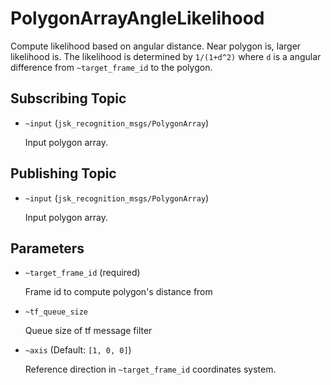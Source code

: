 # PolygonArrayAngleLikelihood
Compute likelihood based on angular distance.
Near polygon is, larger likelihood is.
The likelihood is determined by `1/(1+d^2)` where `d` is a angular difference from `~target_frame_id` to the polygon.

## Subscribing Topic
* `~input` (`jsk_recognition_msgs/PolygonArray`)

  Input polygon array.

## Publishing Topic
* `~input` (`jsk_recognition_msgs/PolygonArray`)

  Input polygon array.

## Parameters
* `~target_frame_id` (required)

  Frame id to compute polygon's distance from
* `~tf_queue_size`

  Queue size of tf message filter
* `~axis` (Default: `[1, 0, 0]`)

  Reference direction in `~target_frame_id` coordinates system.
